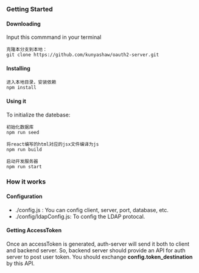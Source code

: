 ###  Getting Started
#### Downloading
Input this commmand in your terminal
```
克隆本分支到本地：
git clone https://github.com/kunyashaw/oauth2-server.git
```
#### Installing
```
进入本地目录，安装依赖
npm install
```
#### Using it
To initialize the datebase:
```
初始化数据库
npm run seed
```


```
将react编写的html对应的jsx文件编译为js
npm run build
```


```
启动开发服务器
npm run start
```

### How it works
#### Configuration
- ./config.js : You can config client,  server,  port,  database, etc.
- ./config/ldapConfig.js: To config the LDAP protocal.

#### Getting AccessToken
Once an accessToken is generated, auth-server will send it both to client and backend server. So,  backend server should provide an API for auth server to post user token.
You should exchange **config.token_destination**  by this API.